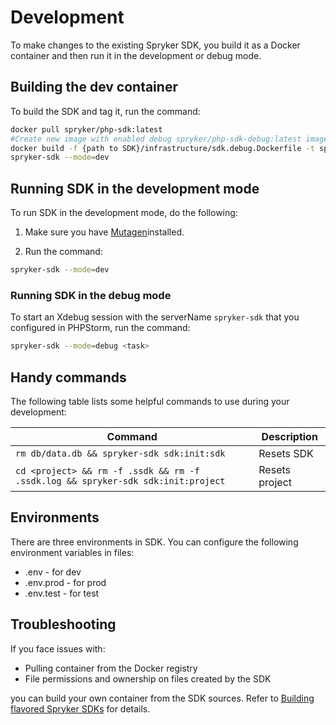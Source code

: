 # Development

To make changes to the existing Spryker SDK, you build it as a Docker container and then run it in the development or debug mode.

## Building the dev container

To build the SDK and tag it, run the command:

```bash
docker pull spryker/php-sdk:latest
#Create new image with enabled debug spryker/php-sdk-debug:latest image
docker build -f {path to SDK}/infrastructure/sdk.debug.Dockerfile -t spryker/php-sdk-debug:latest {path to SDK}
spryker-sdk --mode=dev
```

## Running SDK in the development mode
To run SDK in the development mode, do the following:

1. Make sure you have [Mutagen](https://mutagen.io/documentation/introduction/installation)installed.

2. Run the command:

```bash
spryker-sdk --mode=dev
```

### Running SDK in the debug mode
To start an Xdebug session with the serverName `spryker-sdk` that you configured in PHPStorm, run the command:

```bash
spryker-sdk --mode=debug <task>
```

## Handy commands

The following table lists some helpful commands to use during your development:

| Command  |  Description | 
|---|---|
| `rm db/data.db && spryker-sdk sdk:init:sdk`  | Resets SDK  |
| `cd <project> && rm -f .ssdk && rm -f .ssdk.log && spryker-sdk sdk:init:project` | Resets project  | 

## Environments
There are three environments in SDK. You can configure the following environment variables in files:
 - .env - for dev
 - .env.prod - for prod
 - .env.test - for test

## Troubleshooting

If you face issues with:
- Pulling container from the Docker registry
- File permissions and ownership on files created by the SDK

you can build your own container from the SDK sources. Refer to [Building flavored Spryker SDKs](/docs/sdk/dev/building-flavored-spryker-sdks.html) for details.